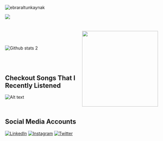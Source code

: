 <p align="left"> <img src="https://komarev.com/ghpvc/?username=ebraraltunkaynak" alt="ebraraltunkaynak" /> </p>
<img src="https://readme-typing-svg.herokuapp.com?duration=3000&lines=Hi+there+%3A);I'm+Ebrar.;I'm+a+React+Developer;I+love+programming+React+Nodejs+JavaScript+projects.">
  </a>
  
  

<h1 > <img src="https://media1.tenor.com/images/d1eddbe98190c824734c992eca444e52/tenor.gif?itemid=15609107" align="right" width="250" height="250"> </h1>



<br><br>


![Github stats 2](https://github-readme-stats.vercel.app/api?username=ebraraltunkaynak&show_icons=true&theme=radical)

<br> <br>

## Checkout Songs That I Recently Listened

![Alt text](https://spotify-recently-played-readme.vercel.app/api?user=lfl5yo45g77ocqooqrb50moci)

<br>

## Social Media Accounts

[![LinkedIn](https://img.shields.io/badge/Lınkedın-black?style=for-the-badge&logo=linkedin&logoColor=white)](https://tr.linkedin.com/in/ebrarmeadev)
[![Instagram](https://img.shields.io/badge/INSTAGRAM-black?style=for-the-badge&logo=instagram&logoColor=white)](https://www.instagram.com/ebrardev/)
[![Twitter](https://img.shields.io/badge/Twitter-black?style=for-the-badge&logo=twitter&logoColor=white)](https://twitter.com/ebrarmea)

